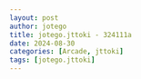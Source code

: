 ```yaml
---
layout: post
author: jotego
title: jotego.jttoki - 324111a
date: 2024-08-30
categories: [Arcade, jttoki]
tags: [jotego.jttoki]
---
```



